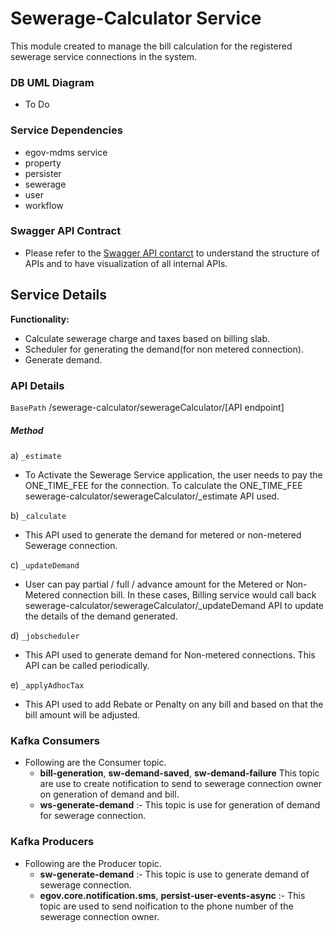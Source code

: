 # Sewerage-Calculator Service
This module created to manage the bill calculation for the registered sewerage service connections in the system.

### DB UML Diagram
- To Do

### Service Dependencies
- egov-mdms service
- property
- persister
- sewerage
- user
- workflow

### Swagger API Contract

- Please refer to the [Swagger API contarct](https://app.swaggerhub.com/apis/egov-foundation/Water-Sewerage-1.0/1.0.0#/free) to understand the structure of APIs and to have visualization of all internal APIs.

## Service Details

**Functionality:**
- Calculate sewerage charge and taxes based on billing slab.
- Scheduler for generating the demand(for non metered connection).
- Generate demand. 

### API Details

`BasePath` /sewerage-calculator/sewerageCalculator/[API endpoint]

##### Method

a) `_estimate`
   - To Activate the Sewerage Service application, the user needs to pay the ONE_TIME_FEE for the connection. To calculate the ONE_TIME_FEE sewerage-calculator/sewerageCalculator/_estimate API used.

b) `_calculate`
   - This API used to generate the demand for metered or non-metered Sewerage connection.

c) `_updateDemand`
   - User can pay partial / full / advance amount for the Metered or Non-Metered connection bill. In these cases, Billing service would call back sewerage-calculator/sewerageCalculator/_updateDemand API to update the details of the demand generated.

d) `_jobscheduler`
   - This API used to generate demand for Non-metered connections. This API can be called periodically.

e) `_applyAdhocTax`
   - This API used to add Rebate or Penalty on any bill and based on that the bill amount will be adjusted.
   
### Kafka Consumers

- Following are the Consumer topic.
    - **bill-generation**, **sw-demand-saved**, **sw-demand-failure** This topic are use to create notification to send to sewerage connection owner on generation of demand and bill.
    - **ws-generate-demand** :- This topic is use for generation of demand for sewerage connection.
### Kafka Producers
- Following are the Producer topic.
    - **sw-generate-demand** :- This topic is use to generate demand of sewerage connection.
    - **egov.core.notification.sms**, **persist-user-events-async**  :- This topic are used to send noification to the phone number of the sewerage connection owner.